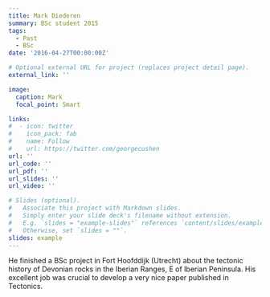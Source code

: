 ```yaml
---
title: Mark Diederen
summary: BSc student 2015
tags:
  - Past
  - BSc
date: '2016-04-27T00:00:00Z'

# Optional external URL for project (replaces project detail page).
external_link: ''

image:
  caption: Mark
  focal_point: Smart

links:
#  - icon: twitter
#    icon_pack: fab
#    name: Follow
#    url: https://twitter.com/georgecushen
url: ''
url_code: ''
url_pdf: ''
url_slides: ''
url_video: ''

# Slides (optional).
#   Associate this project with Markdown slides.
#   Simply enter your slide deck's filename without extension.
#   E.g. `slides = "example-slides"` references `content/slides/example-slides.md`.
#   Otherwise, set `slides = ""`.
slides: example
---
```


He finished a BSc project in Fort Hoofddijk (Utrecht) about the tectonic history of Devonian rocks in the Iberian Ranges, E of Iberian Peninsula. His excellent job was crucial to develop a very nice paper published in Tectonics.